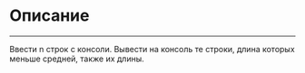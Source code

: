 # Описание
***
Ввести n строк с консоли. Вывести на консоль те строки, длина которых меньше средней, также их длины.
